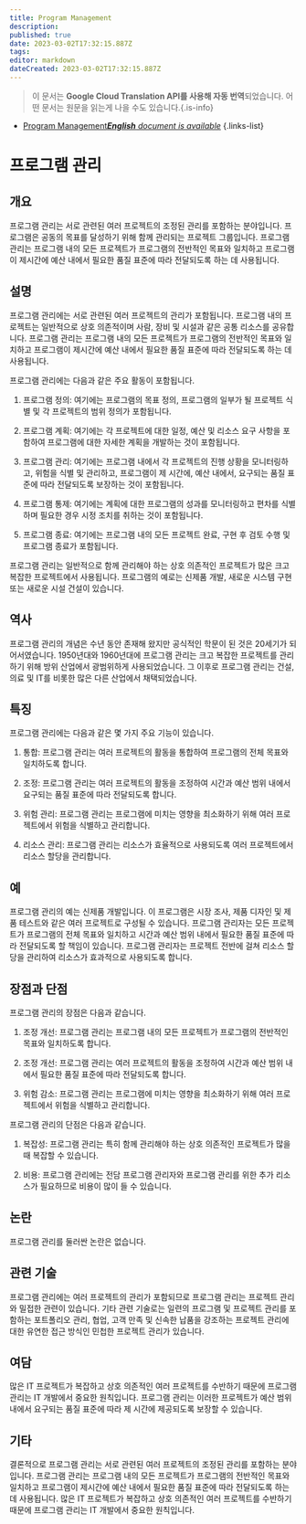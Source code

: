 ```yaml
---
title: Program Management
description: 
published: true
date: 2023-03-02T17:32:15.887Z
tags: 
editor: markdown
dateCreated: 2023-03-02T17:32:15.887Z
---
```


> 이 문서는 **Google Cloud Translation API를 사용해 자동 번역**되었습니다.
어떤 문서는 원문을 읽는게 나을 수도 있습니다.{.is-info}



- [Program Management***English** document is available*](/en/Knowledge-base/Dictionary/program-management)
{.links-list}


# 프로그램 관리

## 개요

프로그램 관리는 서로 관련된 여러 프로젝트의 조정된 관리를 포함하는 분야입니다. 프로그램은 공동의 목표를 달성하기 위해 함께 관리되는 프로젝트 그룹입니다. 프로그램 관리는 프로그램 내의 모든 프로젝트가 프로그램의 전반적인 목표와 일치하고 프로그램이 제시간에 예산 내에서 필요한 품질 표준에 따라 전달되도록 하는 데 사용됩니다.

## 설명

프로그램 관리에는 서로 관련된 여러 프로젝트의 관리가 포함됩니다. 프로그램 내의 프로젝트는 일반적으로 상호 의존적이며 사람, 장비 및 시설과 같은 공통 리소스를 공유합니다. 프로그램 관리는 프로그램 내의 모든 프로젝트가 프로그램의 전반적인 목표와 일치하고 프로그램이 제시간에 예산 내에서 필요한 품질 표준에 따라 전달되도록 하는 데 사용됩니다.

프로그램 관리에는 다음과 같은 주요 활동이 포함됩니다.

1. 프로그램 정의: 여기에는 프로그램의 목표 정의, 프로그램의 일부가 될 프로젝트 식별 및 각 프로젝트의 범위 정의가 포함됩니다.

2. 프로그램 계획: 여기에는 각 프로젝트에 대한 일정, 예산 및 리소스 요구 사항을 포함하여 프로그램에 대한 자세한 계획을 개발하는 것이 포함됩니다.

3. 프로그램 관리: 여기에는 프로그램 내에서 각 프로젝트의 진행 상황을 모니터링하고, 위험을 식별 및 관리하고, 프로그램이 제 시간에, 예산 내에서, 요구되는 품질 표준에 따라 전달되도록 보장하는 것이 포함됩니다.

4. 프로그램 통제: 여기에는 계획에 대한 프로그램의 성과를 모니터링하고 편차를 식별하며 필요한 경우 시정 조치를 취하는 것이 포함됩니다.

5. 프로그램 종료: 여기에는 프로그램 내의 모든 프로젝트 완료, 구현 후 검토 수행 및 프로그램 종료가 포함됩니다.

프로그램 관리는 일반적으로 함께 관리해야 하는 상호 의존적인 프로젝트가 많은 크고 복잡한 프로젝트에서 사용됩니다. 프로그램의 예로는 신제품 개발, 새로운 시스템 구현 또는 새로운 시설 건설이 있습니다.

## 역사

프로그램 관리의 개념은 수년 동안 존재해 왔지만 공식적인 학문이 된 것은 20세기가 되어서였습니다. 1950년대와 1960년대에 프로그램 관리는 크고 복잡한 프로젝트를 관리하기 위해 방위 산업에서 광범위하게 사용되었습니다. 그 이후로 프로그램 관리는 건설, 의료 및 IT를 비롯한 많은 다른 산업에서 채택되었습니다.

## 특징

프로그램 관리에는 다음과 같은 몇 가지 주요 기능이 있습니다.

1. 통합: 프로그램 관리는 여러 프로젝트의 활동을 통합하여 프로그램의 전체 목표와 일치하도록 합니다.

2. 조정: 프로그램 관리는 여러 프로젝트의 활동을 조정하여 시간과 예산 범위 내에서 요구되는 품질 표준에 따라 전달되도록 합니다.

3. 위험 관리: 프로그램 관리는 프로그램에 미치는 영향을 최소화하기 위해 여러 프로젝트에서 위험을 식별하고 관리합니다.

4. 리소스 관리: 프로그램 관리는 리소스가 효율적으로 사용되도록 여러 프로젝트에서 리소스 할당을 관리합니다.

## 예

프로그램 관리의 예는 신제품 개발입니다. 이 프로그램은 시장 조사, 제품 디자인 및 제품 테스트와 같은 여러 프로젝트로 구성될 수 있습니다. 프로그램 관리자는 모든 프로젝트가 프로그램의 전체 목표와 일치하고 시간과 예산 범위 내에서 필요한 품질 표준에 따라 전달되도록 할 책임이 있습니다. 프로그램 관리자는 프로젝트 전반에 걸쳐 리소스 할당을 관리하여 리소스가 효과적으로 사용되도록 합니다.

## 장점과 단점

프로그램 관리의 장점은 다음과 같습니다.

1. 조정 개선: 프로그램 관리는 프로그램 내의 모든 프로젝트가 프로그램의 전반적인 목표와 일치하도록 합니다.

2. 조정 개선: 프로그램 관리는 여러 프로젝트의 활동을 조정하여 시간과 예산 범위 내에서 필요한 품질 표준에 따라 전달되도록 합니다.

3. 위험 감소: 프로그램 관리는 프로그램에 미치는 영향을 최소화하기 위해 여러 프로젝트에서 위험을 식별하고 관리합니다.

프로그램 관리의 단점은 다음과 같습니다.

1. 복잡성: 프로그램 관리는 특히 함께 관리해야 하는 상호 의존적인 프로젝트가 많을 때 복잡할 수 있습니다.

2. 비용: 프로그램 관리에는 전담 프로그램 관리자와 프로그램 관리를 위한 추가 리소스가 필요하므로 비용이 많이 들 수 있습니다.

## 논란

프로그램 관리를 둘러싼 논란은 없습니다.

## 관련 기술

프로그램 관리에는 여러 프로젝트의 관리가 포함되므로 프로그램 관리는 프로젝트 관리와 밀접한 관련이 있습니다. 기타 관련 기술로는 일련의 프로그램 및 프로젝트 관리를 포함하는 포트폴리오 관리, 협업, 고객 만족 및 신속한 납품을 강조하는 프로젝트 관리에 대한 유연한 접근 방식인 민첩한 프로젝트 관리가 있습니다.

## 여담

많은 IT 프로젝트가 복잡하고 상호 의존적인 여러 프로젝트를 수반하기 때문에 프로그램 관리는 IT 개발에서 중요한 원칙입니다. 프로그램 관리는 이러한 프로젝트가 예산 범위 내에서 요구되는 품질 표준에 따라 제 시간에 제공되도록 보장할 수 있습니다.

## 기타

결론적으로 프로그램 관리는 서로 관련된 여러 프로젝트의 조정된 관리를 포함하는 분야입니다. 프로그램 관리는 프로그램 내의 모든 프로젝트가 프로그램의 전반적인 목표와 일치하고 프로그램이 제시간에 예산 내에서 필요한 품질 표준에 따라 전달되도록 하는 데 사용됩니다. 많은 IT 프로젝트가 복잡하고 상호 의존적인 여러 프로젝트를 수반하기 때문에 프로그램 관리는 IT 개발에서 중요한 원칙입니다.
